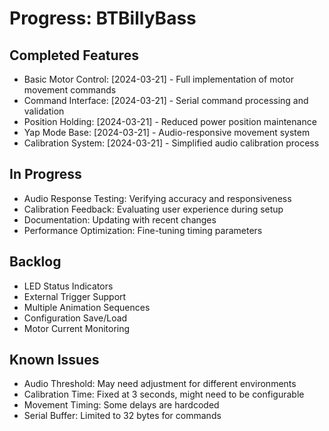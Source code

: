 # Progress: BTBillyBass

## Completed Features
- Basic Motor Control: [2024-03-21] - Full implementation of motor movement commands
- Command Interface: [2024-03-21] - Serial command processing and validation
- Position Holding: [2024-03-21] - Reduced power position maintenance
- Yap Mode Base: [2024-03-21] - Audio-responsive movement system
- Calibration System: [2024-03-21] - Simplified audio calibration process

## In Progress
- Audio Response Testing: Verifying accuracy and responsiveness
- Calibration Feedback: Evaluating user experience during setup
- Documentation: Updating with recent changes
- Performance Optimization: Fine-tuning timing parameters

## Backlog
- LED Status Indicators
- External Trigger Support
- Multiple Animation Sequences
- Configuration Save/Load
- Motor Current Monitoring

## Known Issues
- Audio Threshold: May need adjustment for different environments
- Calibration Time: Fixed at 3 seconds, might need to be configurable
- Movement Timing: Some delays are hardcoded
- Serial Buffer: Limited to 32 bytes for commands 